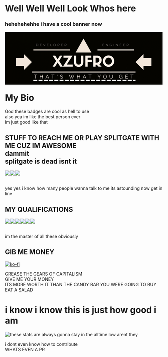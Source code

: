 # Well Well Well Look Whos here
### hehehehehhe i have a cool banner now 
<!-- Banner --><img align="left" src="https://raw.githubusercontent.com/Xzufro/Xzufro/main/banner.png"/><br><br><br><br><br><br><br><br><br></a>
<h1>My Bio</h1>
<p>God these badges are cool as hell to use<br>also yea im like the best person ever<br>im just good like that</p>
<h2>STUFF TO REACH ME OR PLAY SPLITGATE WITH ME CUZ IM AWESOME<br>dammit<br>splitgate is dead isnt it</h2>
<!-- Steam --><a href="https://steamcommunity.com/id/xzufro/"><img align="left" src="https://img.shields.io/badge/Xzufro-%23000000.svg?style=for-the-badge&logo=steam&logoColor=white"/></a>
<!-- Xbox --><a href="http://live.xbox.com/en-US/Profile?gamertag=Xzufro"><img align="left" src="https://img.shields.io/badge/Xzufro-%23107C10.svg?style=for-the-badge&logo=Xbox&logoColor=white"/></a>
<!-- Twitter --><a href="https://twitter.com/xzufro"><img align="left" src="https://img.shields.io/badge/Xzufro-%231DA1F2.svg?style=for-the-badge&logo=Twitter&logoColor=white"/></a><br />
<p><br>yes yes i know how many people wanna talk to me its astounding now get in line</p>
<h2>MY QUALIFICATIONS</h2>
<!-- C++ --><a><img align="left" src="https://img.shields.io/badge/c++-%2300599C.svg?style=for-the-badge&logo=c%2B%2B&logoColor=white"/></a>
<!-- Python --><a><img align="left" src="https://img.shields.io/badge/python-3670A0?style=for-the-badge&logo=python&logoColor=ffdd54"/></a>
<!-- HTML --><a><img align="left" src="https://img.shields.io/badge/html5-%23E34F26.svg?style=for-the-badge&logo=html5&logoColor=white"/></a>
<!-- CSS --><a><img align="left" src="https://img.shields.io/badge/css3-%231572B6.svg?style=for-the-badge&logo=css3&logoColor=white"/></a>
<!-- Bootstrap --><a><img align="left" src="https://img.shields.io/badge/bootstrap-%23563D7C.svg?style=for-the-badge&logo=bootstrap&logoColor=white"/></a>
<!-- React --><a><img align="left" src="https://img.shields.io/badge/react-%2320232a.svg?style=for-the-badge&logo=react&logoColor=%2361DAFB)"/></a><br />
<p><br>im the master of all these obviously</p>
<h2>GIB ME MONEY</h2>

[![ko-fi](https://ko-fi.com/img/githubbutton_sm.svg)](https://ko-fi.com/A0A57III1)

<p>GREASE THE GEARS OF CAPITALISM<br>GIVE ME YOUR MONEY<br>ITS MORE WORTH IT THAN THE CANDY BAR YOU WERE GOING TO BUY<br>EAT A SALAD</p>
<h1>i know i know this is just how good i am</h1>
<a href="https://github.com/Xzufro"><img align="left" src="https://github-readme-stats.vercel.app/api?username=xzufro&theme=synthwave"/></a>
<p>these stats are always gonna stay in the alltime low arent they<br></p>
<p>i dont even know how to contribute<br>WHATS EVEN A PR</p>
